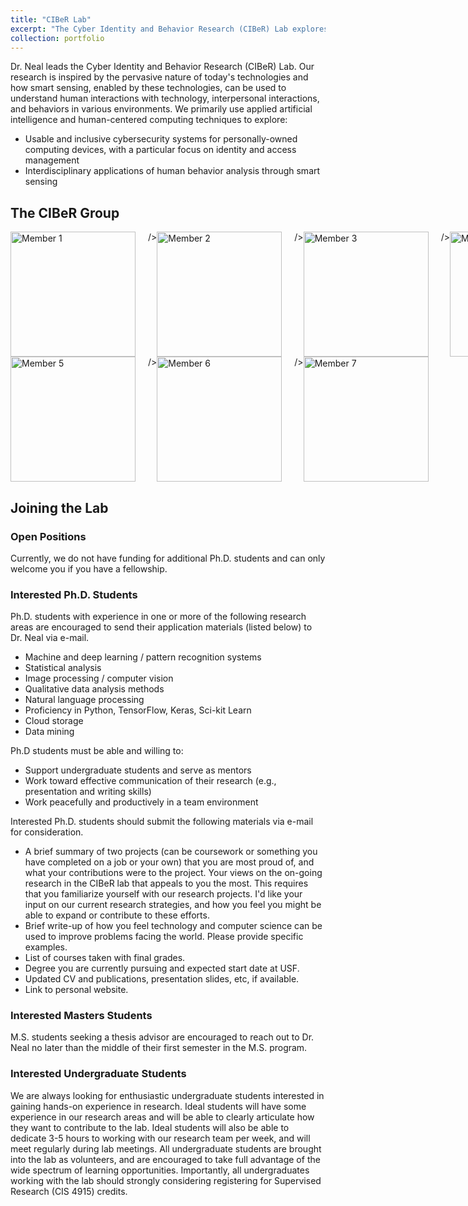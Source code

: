 ```yaml
---
title: "CIBeR Lab"
excerpt: "The Cyber Identity and Behavior Research (CIBeR) Lab explores inclusivity in cybersecurity systems, biometrics, and behavior recognition in interdisciplinary applications.<br/><img src='../images/Ciber-horizontal.png'>"
collection: portfolio
---
```


Dr. Neal leads the Cyber Identity and Behavior Research (CIBeR) Lab. Our research is inspired by the pervasive nature of today's technologies and how smart sensing, enabled by these technologies, can be used to understand human interactions with technology, interpersonal interactions, and behaviors in various environments. We primarily use applied artificial intelligence and human-centered computing techniques to explore:

- Usable and inclusive cybersecurity systems for personally-owned computing devices, with a particular focus on identity and access management
- Interdisciplinary applications of human behavior analysis through smart sensing

## The CIBeR Group
<div style="display: flex; justify-content: space-between;">
    <img src="../../images/hoorad.jpeg" alt="Member 1" width="200" style="margin-right: 20px;"/>/>
    <img src="../../images/meghna.jpg" alt="Member 2" width="200" style="margin-right: 20px;"/>/>
    <img src="../../images/sayde.png" alt="Member 3" width="200" style="margin-right: 20px;"/>/>
    <img src="../../images/wilson.jpeg" alt="Member 4" width="200"/>
</div>

<div style="display: flex; justify-content: space-between;">
    <img src="../../parush.jpg" alt="Member 5" width="200" style="margin-right: 20px;"/>/>
    <img src="../../mohamed.jpeg" alt="Member 6" width="200" style="margin-right: 20px;"/>/>
    <img src="../../georgia.jpg" alt="Member 7" width="200"/>
    <!--<img src="path_to_image8.jpg" alt="Member 8" width="200"/>-->
</div>

## Joining the Lab

### Open Positions
Currently, we do not have funding for additional Ph.D. students and can only welcome you if you have a fellowship.

### Interested Ph.D. Students
Ph.D. students with experience in one or more of the following research areas are encouraged to send their application materials (listed below) to Dr. Neal via e-mail.

- Machine and deep learning / pattern recognition systems
- Statistical analysis
- Image processing / computer vision
- Qualitative data analysis methods
- Natural language processing
- Proficiency in Python, TensorFlow, Keras, Sci-kit Learn
- Cloud storage
- Data mining

Ph.D students must be able and willing to:
- Support undergraduate students and serve as mentors
- Work toward effective communication of their research (e.g., presentation and writing skills)
- Work peacefully and productively in a team environment
  
Interested Ph.D. students should submit the following materials via e-mail for consideration.
- A brief summary of two projects (can be coursework or something you have completed on a job or your own) that you are most proud of, and what your contributions were to the project.
Your views on the on-going research in the CIBeR lab that appeals to you the most. This requires that you familiarize yourself with our research projects. I'd like your input on our current research strategies, and how you feel you might be able to expand or contribute to these efforts.
- Brief write-up of how you feel technology and computer science can be used to improve problems facing the world. Please provide specific examples.
- List of courses taken with final grades.
- Degree you are currently pursuing and expected start date at USF.
- Updated CV and publications, presentation slides, etc, if available.
- Link to personal website.

### Interested Masters Students
M.S. students seeking a thesis advisor are encouraged to reach out to Dr. Neal no later than the middle of their first semester in the M.S. program.
  
### Interested Undergraduate Students
We are always looking for enthusiastic undergraduate students interested in gaining hands-on experience in research. Ideal students will have some experience in our research areas and will be able to clearly articulate how they want to contribute to the lab. Ideal students will also be able to dedicate 3-5 hours to working with our research team per week, and will meet regularly during lab meetings. All undergraduate students are brought into the lab as volunteers, and are encouraged to take full advantage of the wide spectrum of learning opportunities. Importantly, all undergraduates working with the lab should strongly considering registering for Supervised Research (CIS 4915) credits.

